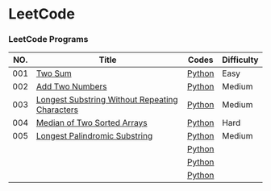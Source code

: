 # LeetCode

### LeetCode Programs

| NO. | Title | Codes | Difficulty |
| --- | ----- | ----- | ---------- |
| 001 | [Two Sum](https://leetcode.com/problems/two-sum/) | [Python](./Algorithms/Python/001.two-sum.py) | Easy |
| 002 | [Add Two Numbers](https://leetcode.com/problems/add-two-numbers/) | [Python](./Algorithms/Python/002.add-two-numbers.py) | Medium |
| 003 | [Longest Substring Without Repeating Characters](https://leetcode.com/problems/longest-substring-without-repeating-characters/) | [Python](./Algorithms/Python/003.longest-substring-without-repeating-characters.py) | Medium |
| 004 | [Median of Two Sorted Arrays](https://leetcode.com/problems/median-of-two-sorted-arrays/) | [Python](./Algorithms/Python/median-of-two-sorted-arrays.py) | Hard |
| 005 | [Longest Palindromic Substring](https://leetcode.com/problems/longest-palindromic-substring/) | [Python](./Algorithms/Python/005longest-palindromic-substring.py) | Medium |
|  | []() | [Python](./Algorithms/Python/.py) |  |
|  | []() | [Python](./Algorithms/Python/.py) |  |
|  | []() | [Python](./Algorithms/Python/.py) |  |
